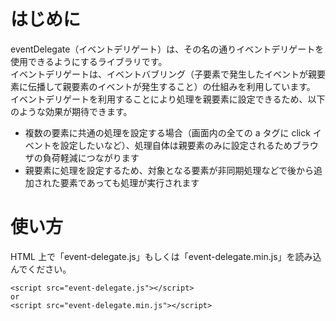 # はじめに

eventDelegate（イベントデリゲート）は、その名の通りイベントデリゲートを使用できるようにするライブラリです。<br>
イベントデリゲートは、イベントバブリング（子要素で発生したイベントが親要素に伝播して親要素のイベントが発生すること）の仕組みを利用しています。<br>
イベントデリゲートを利用することにより処理を親要素に設定できるため、以下のような効果が期待できます。<br>

- 複数の要素に共通の処理を設定する場合（画面内の全ての a タグに click イベントを設定したいなど）、処理自体は親要素のみに設定されるためブラウザの負荷軽減につながります
- 親要素に処理を設定するため、対象となる要素が非同期処理などで後から追加された要素であっても処理が実行されます

# 使い方

HTML 上で「event-delegate.js」もしくは「event-delegate.min.js」を読み込んでください。

```
<script src="event-delegate.js"></script>
or
<script src="event-delegate.min.js"></script>
```
